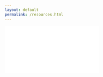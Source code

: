 ```yaml
---
layout: default
permalink: /resources.html
---
```


<!-- Create responsive embedding for the data table -->
<div class="container">
  <div class="embed-responsive embed-responsive-1by1">
    <!-- <object name="foo" type="text/html" data="resources-R.html"></object> -->
    <embed type="text/html" src="../resources-R.html">
  </div>
